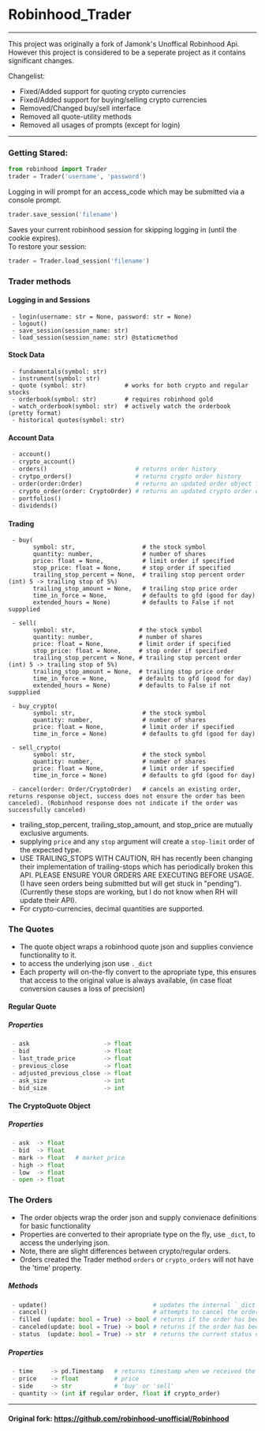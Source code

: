 # Robinhood_Trader

-------------------
This project was originally a fork of Jamonk's Unoffical Robinhood Api. 
However this project is considered to be a seperate project
as it contains significant changes. 

Changelist:  
 + Fixed/Added support for quoting crypto currencies
 + Fixed/Added support for buying/selling crypto currencies
 + Removed/Changed buy/sell interface 
 + Removed all quote-utility methods
 + Removed all usages of prompts (except for login)
 
------------------

### Getting Stared:
```python
from robinhood import Trader
trader = Trader('username', 'password') 
```
Logging in will prompt for an access_code which may be submitted  via a console prompt. 
```python
trader.save_session('filename')
```
Saves your current robinhood session for skipping logging in (until the cookie expires).  
 To restore your session:
```python
trader = Trader.load_session('filename')
```

### Trader methods 

#### Logging in and Sessions
```
 - login(username: str = None, password: str = None)
 - logout()
 - save_session(session_name: str)
 - load_session(session_name: str) @staticmethod 
```
#### Stock Data
```
 - fundamentals(symbol: str)
 - instrument(symbol: str)
 - quote (symbol: str)           # works for both crypto and regular stocks 
 - orderbook(symbol: str)        # requires robinhood gold
 - watch_orderbook(symbol: str)  # actively watch the orderbook (pretty format)
 - historical quotes(symbol: str)
```
#### Account Data 
```python
 - account()
 - crypto_account()
 - orders()                         # returns order history 
 - crytpo_orders()                  # returns crypto order history 
 - order(order:Order)               # returns an updated order object from an existing Order 
 - crypto_order(order: CryptoOrder) # returns an updated crypto order object from an existing CryptoOrder object 
 - portfolios()
 - dividends()
 ```
#### Trading 
```
 - buy(  
       symbol: str,                   # the stock symbol
       quantity: number,              # number of shares
       price: float = None,           # limit order if specified
       stop_price: float = None,      # stop order if specified
       trailing_stop_percent = None,  # trailing stop percent order (int) 5 -> trailing stop of 5%) 
       trailing_stop_amount = None,   # trailing stop price order 
       time_in_force = None,          # defaults to gfd (good for day)
       extended_hours = None)         # defaults to False if not suppplied 

 - sell(  
       symbol: str,                  # the stock symbol
       quantity: number,             # number of shares
       price: float = None,          # limit order if specified
       stop_price: float = None,     # stop order if specified
       trailing_stop_percent = None, # trailing stop percent order (int) 5 -> trailing stop of 5%) 
       trailing_stop_amount = None,  # trailing stop price order 
       time_in_force = None,         # defaults to gfd (good for day)
       extended_hours = None)        # defaults to False if not suppplied 

 - buy_crypto(  
       symbol: str,                   # the stock symbol
       quantity: number,              # number of shares
       price: float = None,           # limit order if specified
       time_in_force = None)          # defaults to gfd (good for day)

 - sell_crypto(  
       symbol: str,                   # the stock symbol
       quantity: number,              # number of shares
       price: float = None,           # limit order if specified
       time_in_force = None)          # defaults to gfd (good for day)
       
 - cancel(order: Order/CryptoOrder)   # cancels an existing order, returns response object, success does not ensure the order has been canceled). (Robinhood response does not indicate if the order was successfully canceled) 
 ```
 - trailing_stop_percent, trailing_stop_amount, and stop_price are mutually exclusive arguments. 
 - supplying `price` and any `stop` argument will create a `stop-limit` order of the expected type. 
 - USE TRAILING_STOPS WITH CAUTION, RH has recently been changing their implementation of trailing-stops which has periodically broken this API. PLEASE ENSURE YOUR ORDERS ARE EXECUTING BEFORE USAGE. (I have seen orders being submitted but will get stuck in "pending"). (Currently these stops are working, but I do not know when RH will update their API).   
 - For crypto-currencies, decimal quantities are supported. 

### The Quotes 

 - The quote object wraps a robinhood quote json and supplies convience functionality to it. 
 - to access the underlying json use `._dict`
 - Each property will on-the-fly convert to the apropriate type, 
   this ensures that access to the original value is always available, (in case float conversion causes a loss of precision) 

#### Regular Quote 
##### Properties
```python
 - ask                     -> float
 - bid                     -> float
 - last_trade_price        -> float
 - previous_close          -> float
 - adjusted_previous_close -> float
 - ask_size                -> int
 - bid_size                -> int
```
#### The CryptoQuote Object 
##### Properties
```python
 - ask  -> float
 - bid  -> float
 - mark -> float   # market_price
 - high -> float
 - low  -> float
 - open -> float 
```
### The Orders 
 - The order objects wrap the order json and supply convienace definitions for basic functionality 
 - Properties are converted to their apropriate type on the fly, use `_dict`, to access the underlying json. 
 - Note, there are slight differences between crypto/regular orders. 
 - Orders created the Trader method `orders` or `crypto_orders` will not have the 'time' property. 

##### Methods 
```python
 - update()                              # updates the internal `_dict` by making a request to RH 
 - cancel()                              # attempts to cancel the order,success does not indicate successful cancelation
 - filled  (update: bool = True) -> bool # returns if the order has been filled, if update is true, will call update prior.
 - canceled(update: bool = True) -> bool # returns if the order has been canceled, if update is true, will call update prior.
 - status  (update: bool = True) -> str  # returns the current status of the order
```
##### Properties 
```python
 - time     -> pd.Timestamp   # returns timestamp when we received the response from robinhood (not RH's timestamp!)
 - price    -> float          # price  
 - side     -> str            # 'buy' or 'sell'
 - quantity -> (int if regular order, float if crypto_order)
```

---------------------
#### Original fork: https://github.com/robinhood-unofficial/Robinhood
